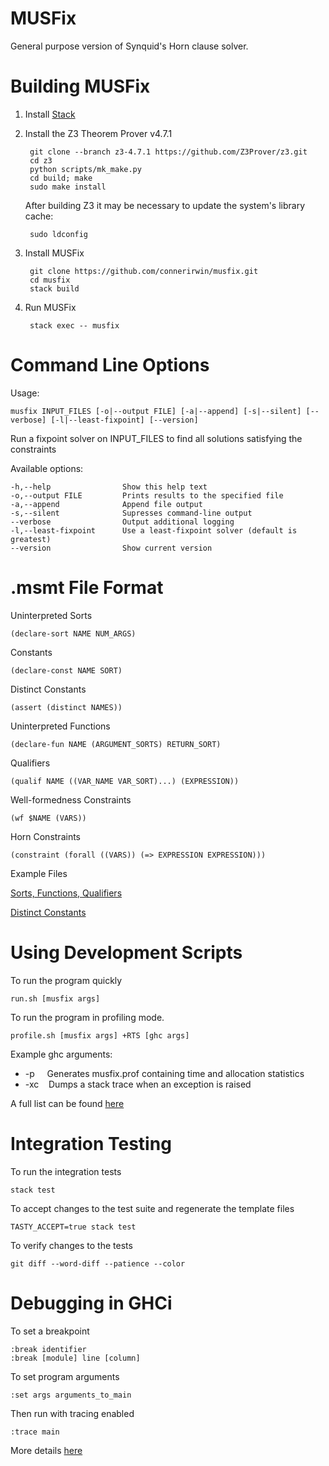 # MUSFix
General purpose version of Synquid's Horn clause solver.

# Building MUSFix
1. Install [Stack](https://docs.haskellstack.org/en/stable/README/#how-to-install)

2. Install the Z3 Theorem Prover v4.7.1

        git clone --branch z3-4.7.1 https://github.com/Z3Prover/z3.git
        cd z3
        python scripts/mk_make.py
        cd build; make
        sudo make install

   After building Z3 it may be necessary to update the system's library cache:

        sudo ldconfig

3. Install MUSFix

        git clone https://github.com/connerirwin/musfix.git
        cd musfix
        stack build

4. Run MUSFix

        stack exec -- musfix

# Command Line Options

Usage:

    musfix INPUT_FILES [-o|--output FILE] [-a|--append] [-s|--silent] [--verbose] [-l|--least-fixpoint] [--version]

Run a fixpoint solver on INPUT_FILES to find all solutions satisfying the constraints

Available options:

    -h,--help                Show this help text
    -o,--output FILE         Prints results to the specified file
    -a,--append              Append file output
    -s,--silent              Supresses command-line output
    --verbose                Output additional logging
    -l,--least-fixpoint      Use a least-fixpoint solver (default is greatest)
    --version                Show current version

# .msmt File Format

Uninterpreted Sorts

    (declare-sort NAME NUM_ARGS)

Constants

    (declare-const NAME SORT)

Distinct Constants

    (assert (distinct NAMES))

Uninterpreted Functions

    (declare-fun NAME (ARGUMENT_SORTS) RETURN_SORT)

Qualifiers

    (qualif NAME ((VAR_NAME VAR_SORT)...) (EXPRESSION))

Well-formedness Constraints

    (wf $NAME (VARS))

Horn Constraints

    (constraint (forall ((VARS)) (=> EXPRESSION EXPRESSION)))

Example Files

[Sorts, Functions, Qualifiers](test/sample/nadia.msmt)

[Distinct Constants](test/pos/lit00.msmt)


# Using Development Scripts

To run the program quickly

    run.sh [musfix args]

To run the program in profiling mode.

    profile.sh [musfix args] +RTS [ghc args]

Example ghc arguments:
* -p &nbsp;&nbsp;&nbsp; Generates musfix.prof containing time and allocation statistics
* -xc &nbsp;&nbsp; Dumps a stack trace when an exception is raised

A full list can be found [here](https://downloads.haskell.org/~ghc/latest/docs/html/users_guide/profiling.html)

# Integration Testing

To run the integration tests

    stack test

To accept changes to the test suite and regenerate the template files

    TASTY_ACCEPT=true stack test

To verify changes to the tests

    git diff --word-diff --patience --color

# Debugging in GHCi

To set a breakpoint

    :break identifier
    :break [module] line [column]

To set program arguments

    :set args arguments_to_main

Then run with tracing enabled

    :trace main

More details [here](https://downloads.haskell.org/~ghc/7.4.1/docs/html/users_guide/ghci-debugger.html)

